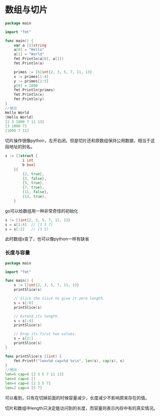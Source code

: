 # 数组与切片

~~~go
package main

import "fmt"

func main() {
	var a [2]string
	a[0] = "Hello"
	a[1] = "World"
	fmt.Println(a[0], a[1])
	fmt.Println(a)

	primes := [6]int{2, 3, 5, 7, 11, 13}
	x := primes[1:4]
	y := primes[2:5]
	y[0] = 1000
	fmt.Println(primes)
	fmt.Println(x)
	fmt.Println(y)
}
//输出
Hello World
[Hello World]
[2 3 1000 7 11 13]
[3 1000 7]
[1000 7 11]
~~~

切片操作很像python，左开右闭。但是切片还和原数组保持公用数据，相当于这段地址的别名。

~~~go
s := []struct {
		i int
		b bool
	}{
		{2, true},
		{3, false},
		{5, true},
		{7, true},
		{11, false},
		{13, true},
	}
~~~

go可以给数组用一种非常奇怪的初始化

~~~go
s := []int{2, 3, 5, 7, 11, 13}
s = s[1:4]  // [3 5 7]
s = s[:2]   // [3 5]
~~~

此时数组s变了，也可以像python一样有缺省

### 长度与容量

~~~go
package main

import "fmt"

func main() {
	s := []int{2, 3, 5, 7, 11, 13}
	printSlice(s)

	// Slice the slice to give it zero length.
	s = s[:0]
	printSlice(s)

	// Extend its length.
	s = s[:4]
	printSlice(s)

	// Drop its first two values.
	s = s[2:]
	printSlice(s)
}

func printSlice(s []int) {
	fmt.Printf("len=%d cap=%d %v\n", len(s), cap(s), s)
}
//输出
len=6 cap=6 [2 3 5 7 11 13]
len=0 cap=6 []
len=4 cap=6 [2 3 5 7]
len=2 cap=4 [5 7]
~~~

可以看到，只有在切掉前面的时候容量减少，长度减少不影响原来存在的值。

切片和数组中length只决定能访问到的长度，而容量则表示内存中有的真实情况。
